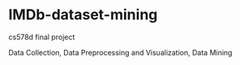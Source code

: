 # IMDb-dataset-mining
cs578d final project 

Data Collection, Data Preprocessing and Visualization, Data Mining
